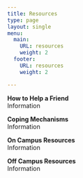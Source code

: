 ```yaml
---
title: Resources
type: page
layout: single
menu:
  main:
    URL: resources
    weight: 2
  footer:
    URL: resources
    weight: 2

---
```

**How to Help a Friend**    
Information

**Coping Mechanisms**    
Information

**On Campus Resources**    
Information

**Off Campus Resources**    
Information